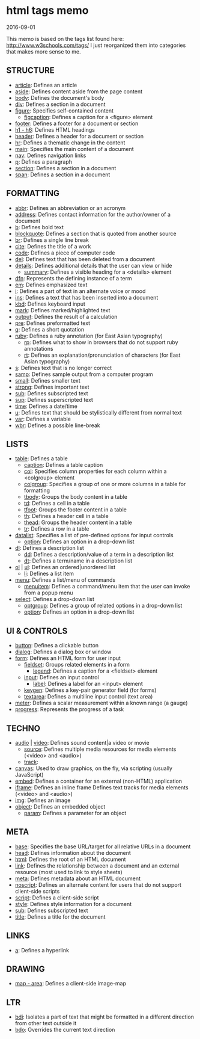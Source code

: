 html tags memo
=================
2016-09-01



This memo is based on the tags list found here: http://www.w3schools.com/tags/
I just reorganized them into categories that makes more sense to me.






STRUCTURE
--------------


- [article](http://www.w3schools.com/tags/tag_article.asp): Defines an article
- [aside](http://www.w3schools.com/tags/tag_aside.asp): Defines content aside from the page content
- [body](http://www.w3schools.com/tags/tag_body.asp): Defines the document's body
- [div](http://www.w3schools.com/tags/tag_div.asp): Defines a section in a document
- [figure](http://www.w3schools.com/tags/tag_figure.asp): Specifies self-contained content
    - [figcaption](http://www.w3schools.com/tags/tag_figcaption.asp): Defines a caption for a &lt;figure> element
- [footer](http://www.w3schools.com/tags/tag_footer.asp):  	Defines a footer for a document or section
- [h1 - h6](http://www.w3schools.com/tags/tag_hn.asp): Defines HTML headings
- [header](http://www.w3schools.com/tags/tag_header.asp): Defines a header for a document or section
- [hr](http://www.w3schools.com/tags/tag_hr.asp): Defines a thematic change in the content
- [main](http://www.w3schools.com/tags/tag_main.asp): Specifies the main content of a document
- [nav](http://www.w3schools.com/tags/tag_nav.asp): Defines navigation links
- [p](http://www.w3schools.com/tags/tag_p.asp): Defines a paragraph
- [section](http://www.w3schools.com/tags/tag_section.asp): Defines a section in a document
- [span](http://www.w3schools.com/tags/tag_span.asp): Defines a section in a document



FORMATTING
-------------
- [abbr](http://www.w3schools.com/tags/tag_abbr.asp): Defines an abbreviation or an acronym
- [address](http://www.w3schools.com/tags/tag_address.asp): Defines contact information for the author/owner of a document
- [b](http://www.w3schools.com/tags/tag_b.asp): Defines bold text
- [blockquote](http://www.w3schools.com/tags/tag_blockquote.asp):  	Defines a section that is quoted from another source
- [br](http://www.w3schools.com/tags/tag_br.asp):  	Defines a single line break
- [cite](http://www.w3schools.com/tags/tag_cite.asp): Defines the title of a work
- [code](http://www.w3schools.com/tags/tag_code.asp): Defines a piece of computer code
- [del](http://www.w3schools.com/tags/tag_del.asp):  	Defines text that has been deleted from a document
- [details](http://www.w3schools.com/tags/tag_details.asp): Defines additional details that the user can view or hide
    - [summary](http://www.w3schools.com/tags/tag_summary.asp): Defines a visible heading for a &lt;details> element
- [dfn](http://www.w3schools.com/tags/tag_dfn.asp): Represents the defining instance of a term
- [em](http://www.w3schools.com/tags/tag_em.asp): Defines emphasized text
- [i](http://www.w3schools.com/tags/tag_i.asp): Defines a part of text in an alternate voice or mood
- [ins](http://www.w3schools.com/tags/tag_ins.asp): Defines a text that has been inserted into a document
- [kbd](http://www.w3schools.com/tags/tag_kbd.asp): Defines keyboard input
- [mark](http://www.w3schools.com/tags/tag_mark.asp): Defines marked/highlighted text
- [output](http://www.w3schools.com/tags/tag_output.asp): Defines the result of a calculation
- [pre](http://www.w3schools.com/tags/tag_pre.asp): Defines preformatted text
- [q](http://www.w3schools.com/tags/tag_q.asp): Defines a short quotation
- [ruby](http://www.w3schools.com/tags/tag_ruby.asp): Defines a ruby annotation (for East Asian typography)
    - [rp](http://www.w3schools.com/tags/tag_rp.asp): Defines what to show in browsers that do not support ruby annotations
    - [rt](http://www.w3schools.com/tags/tag_rt.asp): Defines an explanation/pronunciation of characters (for East Asian typography)
- [s](http://www.w3schools.com/tags/tag_s.asp): Defines text that is no longer correct
- [samp](http://www.w3schools.com/tags/tag_samp.asp): Defines sample output from a computer program
- [small](http://www.w3schools.com/tags/tag_small.asp): Defines smaller text
- [strong](http://www.w3schools.com/tags/tag_strong.asp): Defines important text
- [sub](http://www.w3schools.com/tags/tag_sub.asp): Defines subscripted text
- [sup](http://www.w3schools.com/tags/tag_sup.asp): Defines superscripted text
- [time](http://www.w3schools.com/tags/tag_time.asp): Defines a date/time
- [u](http://www.w3schools.com/tags/tag_u.asp): Defines text that should be stylistically different from normal text
- [var](http://www.w3schools.com/tags/tag_var.asp): Defines a variable
- [wbr](http://www.w3schools.com/tags/tag_wbr.asp): Defines a possible line-break



LISTS
---------

- [table](http://www.w3schools.com/tags/tag_table.asp): Defines a table
    - [caption](http://www.w3schools.com/tags/tag_caption.asp): Defines a table caption
    - [col](http://www.w3schools.com/tags/tag_col.asp): Specifies column properties for each column within a &lt;colgroup> element
    - [colgroup](http://www.w3schools.com/tags/tag_colgroup.asp): Specifies a group of one or more columns in a table for formatting
    - [tbody](http://www.w3schools.com/tags/tag_tbody.asp): Groups the body content in a table
    - [td](http://www.w3schools.com/tags/tag_td.asp): Defines a cell in a table
    - [tfoot](http://www.w3schools.com/tags/tag_tfoot.asp): Groups the footer content in a table
    - [th](http://www.w3schools.com/tags/tag_th.asp): Defines a header cell in a table
    - [thead](http://www.w3schools.com/tags/tag_thead.asp): Groups the header content in a table
    - [tr](http://www.w3schools.com/tags/tag_tr.asp): Defines a row in a table
- [datalist](http://www.w3schools.com/tags/tag_datalist.asp): Specifies a list of pre-defined options for input controls
    - [option](http://www.w3schools.com/tags/tag_option.asp): Defines an option in a drop-down list
- [dl](http://www.w3schools.com/tags/tag_dl.asp): Defines a description list
    - [dd](http://www.w3schools.com/tags/tag_dd.asp): Defines a description/value of a term in a description list
    - [dt](http://www.w3schools.com/tags/tag_dt.asp): Defines a term/name in a description list
- [ol](http://www.w3schools.com/tags/tag_ol.asp) | [ul](http://www.w3schools.com/tags/tag_ul.asp): Defines an ordered|unordered list
    - [li](http://www.w3schools.com/tags/tag_li.asp): Defines a list item
- [menu](http://www.w3schools.com/tags/tag_menu.asp): Defines a list/menu of commands
    - [menuitem](http://www.w3schools.com/tags/tag_menuitem.asp): Defines a command/menu item that the user can invoke from a popup menu
- [select](http://www.w3schools.com/tags/tag_select.asp): Defines a drop-down list
    - [optgroup](http://www.w3schools.com/tags/tag_optgroup.asp): Defines a group of related options in a drop-down list
    - [option](http://www.w3schools.com/tags/tag_option.asp): Defines an option in a drop-down list




UI & CONTROLS
------------------
- [button](http://www.w3schools.com/tags/tag_button.asp): Defines a clickable button
- [dialog](http://www.w3schools.com/tags/tag_dialog.asp): Defines a dialog box or window
- [form](http://www.w3schools.com/tags/tag_form.asp): Defines an HTML form for user input
    - [fieldset](http://www.w3schools.com/tags/tag_fieldset.asp): Groups related elements in a form
        - [legend](http://www.w3schools.com/tags/tag_legend.asp): Defines a caption for a &lt;fieldset> element
    - [input](http://www.w3schools.com/tags/tag_input.asp): Defines an input control
        - [label](http://www.w3schools.com/tags/tag_label.asp): Defines a label for an &lt;input> element
    - [keygen](http://www.w3schools.com/tags/tag_keygen.asp): Defines a key-pair generator field (for forms)
    - [textarea](http://www.w3schools.com/tags/tag_textarea.asp): Defines a multiline input control (text area)
- [meter](http://www.w3schools.com/tags/tag_meter.asp): Defines a scalar measurement within a known range (a gauge)
- [progress](http://www.w3schools.com/tags/tag_progress.asp): Represents the progress of a task





TECHNO
-------------
- [audio](http://www.w3schools.com/tags/tag_audio.asp) | [video](http://www.w3schools.com/tags/tag_video.asp): Defines sound content|a video or movie
    - [source](http://www.w3schools.com/tags/tag_source.asp): Defines multiple media resources for media elements (&lt;video> and &lt;audio>)
    - [track](http://www.w3schools.com/tags/tag_track.asp):
- [canvas](http://www.w3schools.com/tags/tag_canvas.asp): Used to draw graphics, on the fly, via scripting (usually JavaScript)
- [embed](http://www.w3schools.com/tags/tag_embed.asp): Defines a container for an external (non-HTML) application
- [iframe](http://www.w3schools.com/tags/tag_iframe.asp): Defines an inline frame Defines text tracks for media elements (&lt;video> and &lt;audio>)
- [img](http://www.w3schools.com/tags/tag_img.asp): Defines an image
- [object](http://www.w3schools.com/tags/tag_object.asp): Defines an embedded object
    - [param](http://www.w3schools.com/tags/tag_param.asp): Defines a parameter for an object




META
-------
- [base](http://www.w3schools.com/tags/tag_base.asp): Specifies the base URL/target for all relative URLs in a document
- [head](http://www.w3schools.com/tags/tag_head.asp): Defines information about the document
- [html](http://www.w3schools.com/tags/tag_html.asp): Defines the root of an HTML document
- [link](http://www.w3schools.com/tags/tag_link.asp): Defines the relationship between a document and an external resource (most used to link to style sheets)
- [meta](http://www.w3schools.com/tags/tag_meta.asp): Defines metadata about an HTML document
- [noscript](http://www.w3schools.com/tags/tag_noscript.asp): Defines an alternate content for users that do not support client-side scripts
- [script](http://www.w3schools.com/tags/tag_script.asp): Defines a client-side script
- [style](http://www.w3schools.com/tags/tag_style.asp): Defines style information for a document
- [sub](http://www.w3schools.com/tags/tag_sub.asp): Defines subscripted text
- [title](http://www.w3schools.com/tags/tag_title.asp): Defines a title for the document




LINKS
-----------
- [a](http://www.w3schools.com/tags/tag_a.asp): Defines a hyperlink



DRAWING
--------------
- [map - area](http://www.w3schools.com/tags/tag_map.asp): Defines a client-side image-map



LTR
----------
- [bdi](http://www.w3schools.com/tags/tag_bdi.asp): Isolates a part of text that might be formatted in a different direction from other text outside it
- [bdo](http://www.w3schools.com/tags/tag_bdo.asp): Overrides the current text direction